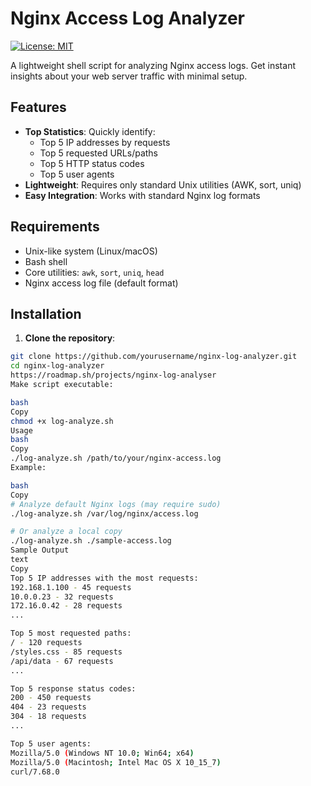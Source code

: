 # Nginx Access Log Analyzer

[![License: MIT](https://img.shields.io/badge/License-MIT-yellow.svg)](https://opensource.org/licenses/MIT)

A lightweight shell script for analyzing Nginx access logs. Get instant insights about your web server traffic with minimal setup.

## Features

- **Top Statistics**: Quickly identify:
  - Top 5 IP addresses by requests
  - Top 5 requested URLs/paths
  - Top 5 HTTP status codes
  - Top 5 user agents
- **Lightweight**: Requires only standard Unix utilities (AWK, sort, uniq)
- **Easy Integration**: Works with standard Nginx log formats

## Requirements

- Unix-like system (Linux/macOS)
- Bash shell
- Core utilities: `awk`, `sort`, `uniq`, `head`
- Nginx access log file (default format)

## Installation

1. **Clone the repository**:
```bash
git clone https://github.com/yourusername/nginx-log-analyzer.git
cd nginx-log-analyzer
https://roadmap.sh/projects/nginx-log-analyser
Make script executable:

bash
Copy
chmod +x log-analyze.sh
Usage
bash
Copy
./log-analyze.sh /path/to/your/nginx-access.log
Example:

bash
Copy
# Analyze default Nginx logs (may require sudo)
./log-analyze.sh /var/log/nginx/access.log

# Or analyze a local copy
./log-analyze.sh ./sample-access.log
Sample Output
text
Copy
Top 5 IP addresses with the most requests:
192.168.1.100 - 45 requests
10.0.0.23 - 32 requests
172.16.0.42 - 28 requests
...

Top 5 most requested paths:
/ - 120 requests
/styles.css - 85 requests
/api/data - 67 requests
...

Top 5 response status codes:
200 - 450 requests
404 - 23 requests
304 - 18 requests
...

Top 5 user agents:
Mozilla/5.0 (Windows NT 10.0; Win64; x64)
Mozilla/5.0 (Macintosh; Intel Mac OS X 10_15_7)
curl/7.68.0
